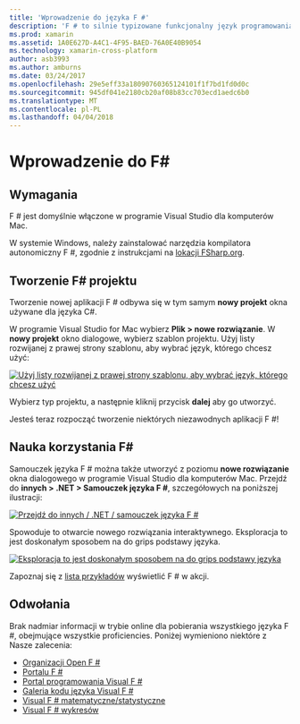 ```yaml
---
title: 'Wprowadzenie do języka F #'
description: 'F # to silnie typizowane funkcjonalny język programowania przeznaczonych do uruchamiania na platformie .NET'
ms.prod: xamarin
ms.assetid: 1A0E627D-A4C1-4F95-BAED-76A0E40B9054
ms.technology: xamarin-cross-platform
author: asb3993
ms.author: amburns
ms.date: 03/24/2017
ms.openlocfilehash: 29e5eff33a18090760365124101f1f7bd1fd0d0c
ms.sourcegitcommit: 945df041e2180cb20af08b83cc703ecd1aedc6b0
ms.translationtype: MT
ms.contentlocale: pl-PL
ms.lasthandoff: 04/04/2018
---
```

# <a name="getting-started-with-f35"></a>Wprowadzenie do F&#35;

## <a name="requirements"></a>Wymagania

F # jest domyślnie włączone w programie Visual Studio dla komputerów Mac.

W systemie Windows, należy zainstalować narzędzia kompilatora autonomiczny F #, zgodnie z instrukcjami na [lokacji FSharp.org](http://fsharp.org/use/windows/).

## <a name="creating-an-f35-project"></a>Tworzenie F&#35; projektu

Tworzenie nowej aplikacji F # odbywa się w tym samym **nowy projekt** okna używane dla języka C#.

W programie Visual Studio for Mac wybierz **Plik > nowe rozwiązanie**. W **nowy projekt** okno dialogowe, wybierz szablon projektu. Użyj listy rozwijanej z prawej strony szablonu, aby wybrać język, którego chcesz użyć:

 [![](overview-images/choosefsharp.png "Użyj listy rozwijanej z prawej strony szablonu, aby wybrać język, którego chcesz użyć")](overview-images/choosefsharp.png#lightbox)

Wybierz typ projektu, a następnie kliknij przycisk **dalej** aby go utworzyć.


Jesteś teraz rozpocząć tworzenie niektórych niezawodnych aplikacji F #!

## <a name="learning-to-use-f35"></a>Nauka korzystania F&#35;

Samouczek języka F # można także utworzyć z poziomu **nowe rozwiązanie** okna dialogowego w programie Visual Studio dla komputerów Mac. Przejdź do **innych > .NET > Samouczek języka F #**, szczegółowych na poniższej ilustracji:

 [![](overview-images/fsharptutorial.png "Przejdź do innych / .NET / samouczek języka F #")](overview-images/fsharptutorial.png#lightbox)

Spowoduje to otwarcie nowego rozwiązania interaktywnego. Eksploracja to jest doskonałym sposobem na do grips podstawy języka.

 [![](overview-images/newtutorial-sml.png "Eksploracja to jest doskonałym sposobem na do grips podstawy języka")](overview-images/newtutorial.png#lightbox)

Zapoznaj się z [lista przykładów](~/cross-platform/platform/fsharp/samples.md) wyświetlić F # w akcji.

## <a name="references"></a>Odwołania

Brak nadmiar informacji w trybie online dla pobierania wszystkiego języka F #, obejmujące wszystkie proficiencies. Poniżej wymieniono niektóre z Nasze zalecenia:

-  [Organizacji Open F #](http://fsharp.org)
-  [Portalu F #](http://tryfsharp.org)
-  [Portal programowania Visual F #](http://go.microsoft.com/fwlink/?LinkID=234174)
-  [Galeria kodu języka Visual F #](http://go.microsoft.com/fwlink/?LinkID=124614)
-  [Visual F # matematyczne/statystyczne](http://go.microsoft.com/fwlink/?LinkId=235173)
-  [Visual F # wykresów](http://go.microsoft.com/fwlink/?LinkId=235176)

